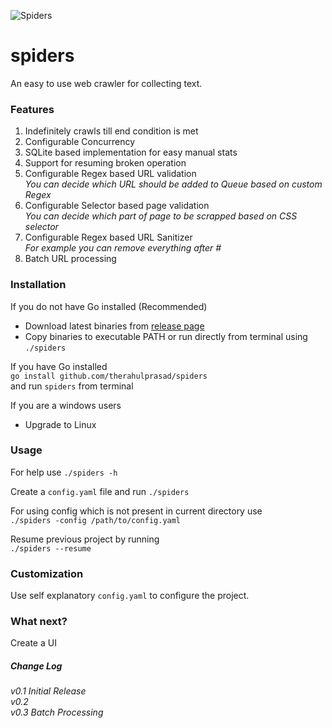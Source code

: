 ![Spiders](https://github.com/therahulprasad/spiders/blob/master/assets/banner.png)

# spiders
An easy to use web crawler for collecting text. 

### Features
1. Indefinitely crawls till end condition is met
2. Configurable Concurrency  
3. SQLite based implementation for easy manual stats
4. Support for resuming broken operation
5. Configurable Regex based URL validation  
_You can decide which URL should be added to Queue based on custom Regex_
6. Configurable Selector based page validation  
_You can decide which part of page to be scrapped based on CSS selector_
7. Configurable Regex based URL Sanitizer  
_For example you can remove everything after #_
8. Batch URL processing  

### Installation
If you do not have Go installed (Recommended)  
- Download latest binaries from [release page](https://github.com/therahulprasad/spiders/releases)  
- Copy binaries to executable PATH or run directly from terminal using `./spiders`  

If you have Go installed  
`go install github.com/therahulprasad/spiders`  
and run `spiders` from terminal  

If you are a windows users  
- Upgrade to Linux  

### Usage
For help use
`./spiders -h`

Create a `config.yaml` file and run 
`./spiders`
    
For using config which is not present in current directory use  
`./spiders -config /path/to/config.yaml`

Resume previous project by running   
`./spiders --resume`  

### Customization
Use self explanatory `config.yaml` to configure the project.

### What next?  
Create a UI

##### Change Log
_v0.1 Initial Release_  
_v0.2_  
_v0.3 Batch Processing_
